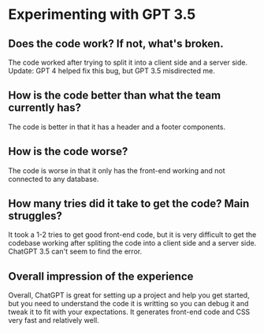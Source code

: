 # Experimenting with GPT 3.5

## Does the code work? If not, what's broken. ##
The code worked after trying to split it into a client side and a server side.
Update: GPT 4 helped fix this bug, but GPT 3.5 misdirected me.

## How is the code better than what the team currently has? ##
The code is better in that it has a header and a footer components.

## How is the code worse? ##
The code is worse in that it only has the front-end working and not connected to any database.

## How many tries did it take to get the code? Main struggles? ##
It took a 1-2 tries to get good front-end code, but it is very difficult to get the codebase
working after spliting the code into a client side and a server side. ChatGPT 3.5 can't seem to find
the error.

## Overall impression of the experience ##
Overall, ChatGPT is great for setting up a project and help you get started, but you need to understand
the code it is writting so you can debug it and tweak it to fit with your expectations. It generates
front-end code and CSS very fast and relatively well.